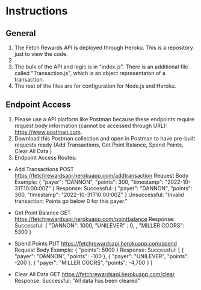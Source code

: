 # Instructions
## General
1. The Fetch Rewards API is deployed through Heroku. This is a repository just to view the code.
2. 
3. The bulk of the API and logic is in "index.js". There is an additional file called "Transaction.js", which is an object representaton of a transaction.
4. The rest of the files are for configuration for Node.js and Heroku.

## Endpoint Access
1. Please use a API platform like Postman because these endpoints require request body information (cannot be accessed through URL): https://www.postman.com.
2. Download this Postman collection and open in Postman to have pre-built requests ready (Add Transactions, Get Point Balance, Spend Points, Clear All Data
)
3. Endpoint Access Routes:
- Add Transactions
POST
https://fetchrewardsapi.herokuapp.com/addtransaction 
Request Body Example:
{ "payer": "DANNON", "points": 300, "timestamp": "2022-10-31T10:00:00Z" }
Response:
Successful:
{ "payer": "DANNON", "points": 300, "timestamp": "2022-10-31T10:00:00Z" }
Unsuccessful:
"Invalid transaction: Points go below 0 for this payer."

- Get Point Balance
GET
https://fetchrewardsapi.herokuapp.com/pointbalance
Response:
Successful:
{
"DANNON": 1000, 
”UNILEVER” : 0, ,
"MILLER COORS": 5300 
}

- Spend Points
PUT
https://fetchrewardsapi.herokuapp.com/spend
Request Body Example:
{ "points": 5000 }
Response:
Successful:
[
{ "payer": "DANNON", "points": -100 },
{ "payer": "UNILEVER", "points": -200 },
{ "payer": "MILLER COORS", "points": -4,700 }
]

- Clear All Data
GET
https://fetchrewardsapi.herokuapp.com/clear
Response:
Successful:
"All data has been cleared"

